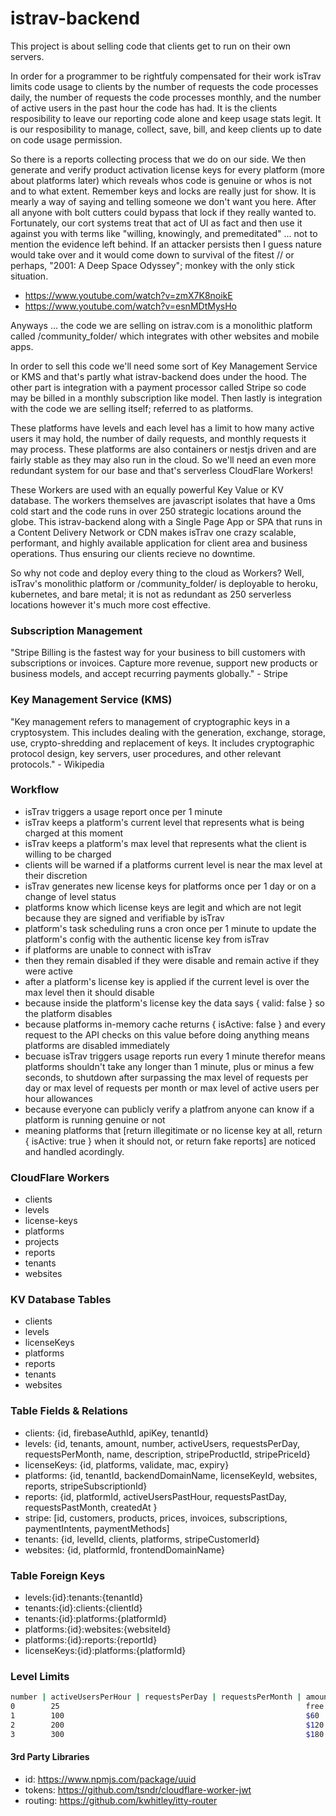 istrav-backend
========
This project is about selling code that clients get to run on their own servers. 

In order for a programmer to be rightfuly compensated for their work isTrav limits code usage to clients by the number of requests the code processes daily, the number of requests the code processes monthly, and the number of active users in the past hour the code has had. It is the clients resposibility to leave our reporting code alone and keep usage stats legit. It is our resposibility to manage, collect, save, bill, and keep clients up to date on code usage permission.

So there is a reports collecting process that we do on our side. We then generate and verify product activation license keys for every platform (more about platforms later) which reveals whos code is genuine or whos is not and to what extent. Remember keys and locks are really just for show. It is mearly a way of saying and telling someone we don't want you here. After all anyone with bolt cutters could bypass that lock if they really wanted to. Fortunately, our cort systems treat that act of UI as fact and then use it against you with terms like "willing, knowingly, and premeditated" ... not to mention the evidence left behind. If an attacker persists then I guess nature would take over and it would come down to survival of the fitest // or perhaps, "2001: A Deep Space Odyssey"; monkey with the only stick situation. 

- https://www.youtube.com/watch?v=zmX7K8noikE
- https://www.youtube.com/watch?v=esnMDtMysHo

Anyways ... the code we are selling on istrav.com is a monolithic platform called /community_folder/ which integrates with other websites and mobile apps.

In order to sell this code we'll need some sort of Key Management Service or KMS and that's partly what istrav-backend does under the hood. The other part is integration with a payment processor called Stripe so code may be billed in a monthly subscription like model. Then lastly is integration with the code we are selling itself; referred to as platforms.

These platforms have levels and each level has a limit to how many active users it may hold, the number of daily requests, and monthly requests it may process. These platforms are also containers or nestjs driven and are fairly stable as they may also run in the cloud. So we'll need an even more redundant system for our base and that's serverless CloudFlare Workers! 

These Workers are used with an equally powerful Key Value or KV database. The workers themselves are javascript isolates that have a 0ms cold start and the code runs in over 250 strategic locations around the globe. This istrav-backend along with a Single Page App or SPA that runs in a Content Delivery Network or CDN makes isTrav one crazy scalable, performant, and highly available application for client area and business operations. Thus ensuring our clients recieve no downtime.

So why not code and deploy every thing to the cloud as Workers? Well, isTrav's monolithic platform or /community_folder/ is deployable to heroku, kubernetes, and bare metal; it is not as redundant as 250 serverless locations however it's much more cost effective.

### Subscription Management
"Stripe Billing is the fastest way for your business to bill customers with subscriptions or invoices. Capture more revenue, support new products or business models, and accept recurring payments globally." - Stripe

### Key Management Service (KMS)
"Key management refers to management of cryptographic keys in a cryptosystem. This includes dealing with the generation, exchange, storage, use, crypto-shredding and replacement of keys. It includes cryptographic protocol design, key servers, user procedures, and other relevant protocols." - Wikipedia

### Workflow
- isTrav triggers a usage report once per 1 minute
- isTrav keeps a platform's current level that represents what is being charged at this moment
- isTrav keeps a platform's max level that represents what the client is willing to be charged
- clients will be warned if a platforms current level is near the max level at their discretion
- isTrav generates new license keys for platforms once per 1 day or on a change of level status
- platforms know which license keys are legit and which are not legit because they are signed and verifiable by isTrav
- platform's task scheduling runs a cron once per 1 minute to update the platform's config with the authentic license key from isTrav
- if platforms are unable to connect with isTrav 
- then they remain disabled if they were disable and remain active if they were active
- after a platform's license key is applied if the current level is over the max level then it should disable
- because inside the platform's license key the data says { valid: false } so the platform disables
- because platforms in-memory cache returns { isActive: false } and every request to the API checks on this value before doing anything means platforms are disabled immediately
- becuase isTrav triggers usage reports run every 1 minute therefor means platforms shouldn't take any longer than 1 minute, plus or minus a few seconds, to shutdown after surpassing the max level of requests per day or max level of requests per month or max level of active users per hour allowances
- because everyone can publicly verify a platfrom anyone can know if a platform is running genuine or not
- meaning platforms that [return illegitimate or no license key at all, return { isActive: true } when it should not, or return fake reports] are noticed and handled acordingly.

### CloudFlare Workers
- clients
- levels
- license-keys
- platforms
- projects
- reports
- tenants
- websites

### KV Database Tables
- clients
- levels
- licenseKeys
- platforms
- reports
- tenants
- websites

### Table Fields & Relations
- clients: {id, firebaseAuthId, apiKey, tenantId}
- levels: {id, tenants, amount, number, activeUsers, requestsPerDay, requestsPerMonth, name, description, stripeProductId, stripePriceId}
- licenseKeys: {id, platforms, validate, mac, expiry}
- platforms: {id, tenantId, backendDomainName, licenseKeyId, websites, reports, stripeSubscriptionId}
- reports: {id, platformId, activeUsersPastHour, requestsPastDay, requestsPastMonth, createdAt }
- stripe: [id, customers, products, prices, invoices, subscriptions, paymentIntents, paymentMethods]
- tenants: {id, levelId, clients, platforms, stripeCustomerId}
- websites: {id, platformId, frontendDomainName}

### Table Foreign Keys
- levels:{id}:tenants:{tenantId}
- tenants:{id}:clients:{clientId}
- tenants:{id}:platforms:{platformId}
- platforms:{id}:websites:{websiteId}
- platforms:{id}:reports:{reportId}
- licenseKeys:{id}:platforms:{platformId}

### Level Limits
```bash
number | activeUsersPerHour | requestsPerDay | requestsPerMonth | amount
0        25                                                       free  
1        100                                                      $60
2        200                                                      $120
3        300                                                      $180
```

#### 3rd Party Libraries
- id: https://www.npmjs.com/package/uuid
- tokens: https://github.com/tsndr/cloudflare-worker-jwt
- routing: https://github.com/kwhitley/itty-router

